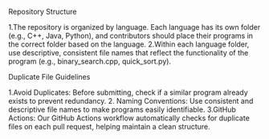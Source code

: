 Repository Structure

  1.The repository is organized by language. Each language has its own folder (e.g., C++, Java, Python), and contributors should place their programs in the correct folder based on the language.
  2.Within each language folder, use descriptive, consistent file names that reflect the functionality of the program (e.g., binary_search.cpp, quick_sort.py).

Duplicate File Guidelines

  1.Avoid Duplicates: Before submitting, check if a similar program already exists to prevent redundancy.
  2. Naming Conventions: Use consistent and descriptive file names to make programs easily identifiable.
  3.GitHub Actions: Our GitHub Actions workflow automatically checks for duplicate files on each pull request, helping maintain a clean structure.
